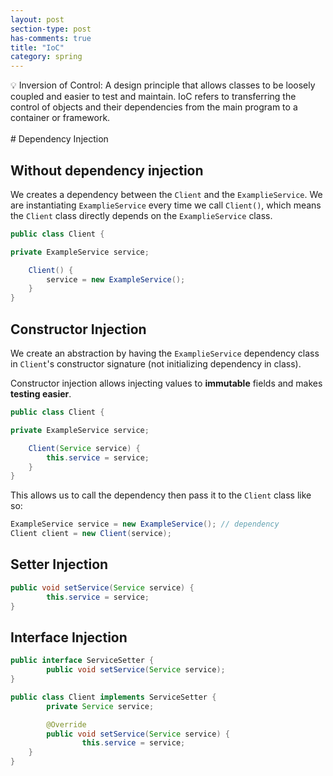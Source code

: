 ```yaml
---
layout: post
section-type: post
has-comments: true
title: "IoC"
category: spring
---
```


<aside>
💡 Inversion of Control: A design principle that allows classes to be loosely coupled and easier to test and maintain. IoC refers to transferring the control of objects and their dependencies from the main program to a container or framework.

</aside>
<br>
# Dependency Injection

## **Without** dependency injection

We creates a dependency between the `Client` and the `ExamplieService`. We are instantiating `ExamplieService` every time we call `Client()`, which means the `Client` class directly depends on the `ExamplieService` class.

```java
public class Client {

private ExampleService service;

    Client() {
        service = new ExampleService();
    }
}
```

## **Constructor** Injection

We create an abstraction by having the `ExamplieService` dependency class in `Client`'s constructor signature (not initializing dependency in class). 

Constructor injection allows injecting values to **immutable** fields and makes **testing easier**.

```java
public class Client {

private ExampleService service;

    Client(Service service) {
        this.service = service;
    }
}
```

This allows us to call the dependency then pass it to the `Client` class like so:

```java
ExampleService service = new ExampleService(); // dependency
Client client = new Client(service);
```

## **Setter** Injection

```java
public void setService(Service service) {
		this.service = service;
}
```

## **Interface** Injection

```java
public interface ServiceSetter {
		public void setService(Service service);
}

public class Client implements ServiceSetter {
		private Service service;

		@Override
		public void setService(Service service) {
				this.service = service;
    }
}
```